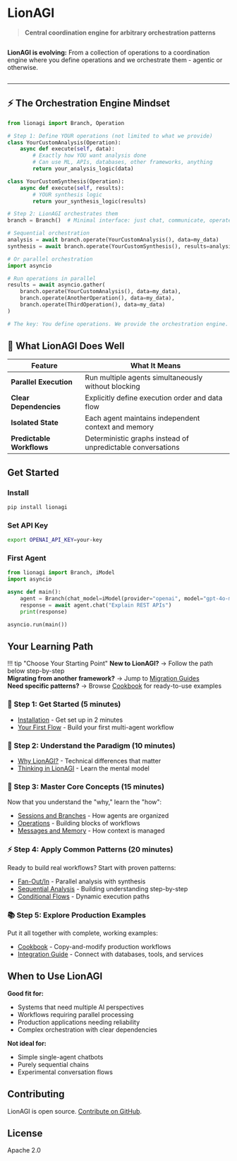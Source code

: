 # LionAGI

> **Central coordination engine for arbitrary orchestration patterns**

<div style="margin: 2em 0;">
<strong>LionAGI is evolving:</strong> From a collection of operations to a coordination engine where you define operations and we orchestrate them - agentic or otherwise.
</div>

---

## ⚡ The Orchestration Engine Mindset

```python
from lionagi import Branch, Operation

# Step 1: Define YOUR operations (not limited to what we provide)
class YourCustomAnalysis(Operation):
    async def execute(self, data):
        # Exactly how YOU want analysis done
        # Can use ML, APIs, databases, other frameworks, anything
        return your_analysis_logic(data)

class YourCustomSynthesis(Operation):
    async def execute(self, results):
        # YOUR synthesis logic
        return your_synthesis_logic(results)

# Step 2: LionAGI orchestrates them
branch = Branch()  # Minimal interface: just chat, communicate, operate, react

# Sequential orchestration
analysis = await branch.operate(YourCustomAnalysis(), data=my_data)
synthesis = await branch.operate(YourCustomSynthesis(), results=analysis)

# Or parallel orchestration
import asyncio

# Run operations in parallel
results = await asyncio.gather(
    branch.operate(YourCustomAnalysis(), data=my_data),
    branch.operate(AnotherOperation(), data=my_data),
    branch.operate(ThirdOperation(), data=my_data)
)

# The key: You define operations. We provide the orchestration engine.
```

## 🎯 What LionAGI Does Well

| Feature | What It Means |
|---------|---------------|
| **Parallel Execution** | Run multiple agents simultaneously without blocking |
| **Clear Dependencies** | Explicitly define execution order and data flow |
| **Isolated State** | Each agent maintains independent context and memory |
| **Predictable Workflows** | Deterministic graphs instead of unpredictable conversations |

## Get Started

### Install

```bash
pip install lionagi
```

### Set API Key

```bash
export OPENAI_API_KEY=your-key
```

### First Agent

```python
from lionagi import Branch, iModel
import asyncio

async def main():
    agent = Branch(chat_model=iModel(provider="openai", model="gpt-4o-mini"))
    response = await agent.chat("Explain REST APIs")
    print(response)

asyncio.run(main())
```

## Your Learning Path

!!! tip "Choose Your Starting Point"
    **New to LionAGI?** → Follow the path below step-by-step  
    **Migrating from another framework?** → Jump to [Migration Guides](migration/)  
    **Need specific patterns?** → Browse [Cookbook](cookbook/) for ready-to-use examples

### 🚀 Step 1: Get Started (5 minutes)

- [Installation](quickstart/installation.md) - Get set up in 2 minutes
- [Your First Flow](quickstart/your-first-flow.md) - Build your first multi-agent workflow

### 🧠 Step 2: Understand the Paradigm (10 minutes)

- [Why LionAGI?](thinking-in-lionagi/why-lionagi.md) - Technical differences that matter
- [Thinking in LionAGI](thinking-in-lionagi/) - Learn the mental model

### 🔧 Step 3: Master Core Concepts (15 minutes)

Now that you understand the "why," learn the "how":

- [Sessions and Branches](core-concepts/sessions-and-branches.md) - How agents are organized
- [Operations](core-concepts/operations.md) - Building blocks of workflows
- [Messages and Memory](core-concepts/messages-and-memory.md) - How context is managed

### ⚡ Step 4: Apply Common Patterns (20 minutes)

Ready to build real workflows? Start with proven patterns:

- [Fan-Out/In](patterns/fan-out-in.md) - Parallel analysis with synthesis
- [Sequential Analysis](patterns/sequential-analysis.md) - Building understanding step-by-step
- [Conditional Flows](patterns/conditional-flows.md) - Dynamic execution paths

### 📚 Step 5: Explore Production Examples

Put it all together with complete, working examples:

- [Cookbook](cookbook/) - Copy-and-modify production workflows
- [Integration Guide](integrations/) - Connect with databases, tools, and services

## When to Use LionAGI

**Good fit for:**

- Systems that need multiple AI perspectives
- Workflows requiring parallel processing
- Production applications needing reliability
- Complex orchestration with clear dependencies

**Not ideal for:**

- Simple single-agent chatbots
- Purely sequential chains
- Experimental conversation flows

## Contributing

LionAGI is open source.
[Contribute on GitHub](https://github.com/khive-ai/lionagi).

## License

Apache 2.0
